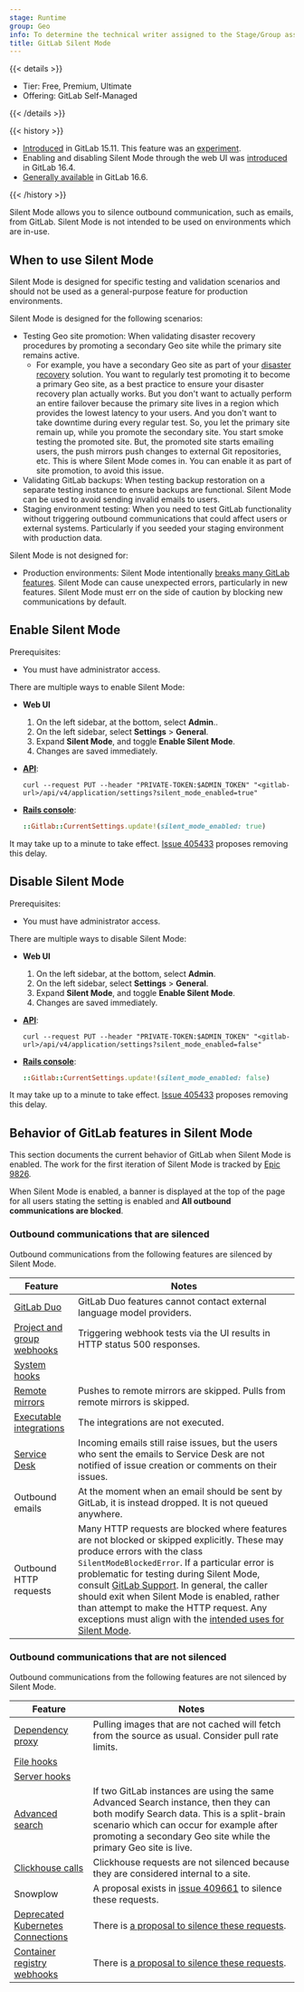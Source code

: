 ```yaml
---
stage: Runtime
group: Geo
info: To determine the technical writer assigned to the Stage/Group associated with this page, see https://handbook.gitlab.com/handbook/product/ux/technical-writing/#assignments
title: GitLab Silent Mode
---
```


{{< details >}}

- Tier: Free, Premium, Ultimate
- Offering: GitLab Self-Managed

{{< /details >}}

{{< history >}}

- [Introduced](https://gitlab.com/groups/gitlab-org/-/epics/9826) in GitLab 15.11. This feature was an [experiment](../../policy/development_stages_support.md#experiment).
- Enabling and disabling Silent Mode through the web UI was [introduced](https://gitlab.com/gitlab-org/gitlab/-/merge_requests/131090) in GitLab 16.4.
- [Generally available](../../policy/development_stages_support.md#generally-available) in GitLab 16.6.

{{< /history >}}

Silent Mode allows you to silence outbound communication, such as emails, from GitLab. Silent Mode is not intended to be used on environments which are in-use.

## When to use Silent Mode

Silent Mode is designed for specific testing and validation scenarios and should not be used as a general-purpose feature for production environments.

Silent Mode is designed for the following scenarios:

- Testing Geo site promotion: When validating disaster recovery procedures by promoting a secondary Geo site while the primary site remains active.
  - For example, you have a secondary Geo site as part of your
    [disaster recovery](../geo/disaster_recovery/_index.md) solution. You want to
    regularly test promoting it to become a primary Geo site, as a best practice
    to ensure your disaster recovery plan actually works. But you don't want to
    actually perform an entire failover because the primary site lives in a region
    which provides the lowest latency to your users. And you don't want to take
    downtime during every regular test. So, you let the primary site remain up,
    while you promote the secondary site. You start smoke testing the promoted
    site. But, the promoted site starts emailing users, the push mirrors push
    changes to external Git repositories, etc. This is where Silent Mode comes in.
    You can enable it as part of site promotion, to avoid this issue.
- Validating GitLab backups: When testing backup restoration on a separate testing instance to ensure backups are functional. Silent Mode can be used to avoid sending invalid emails to users.
- Staging environment testing: When you need to test GitLab functionality without triggering outbound communications that could affect users or external systems. Particularly if you seeded your staging environment with production data.

Silent Mode is not designed for:

- Production environments: Silent Mode intentionally [breaks many GitLab features](#behavior-of-gitlab-features-in-silent-mode). Silent Mode can cause unexpected errors, particularly in new features. Silent Mode must err on the side of caution by blocking new communications by default.

## Enable Silent Mode

Prerequisites:

- You must have administrator access.

There are multiple ways to enable Silent Mode:

- **Web UI**

  1. On the left sidebar, at the bottom, select **Admin**..
  1. On the left sidebar, select **Settings** > **General**.
  1. Expand **Silent Mode**, and toggle **Enable Silent Mode**.
  1. Changes are saved immediately.

- [**API**](../../api/settings.md):

  ```shell
  curl --request PUT --header "PRIVATE-TOKEN:$ADMIN_TOKEN" "<gitlab-url>/api/v4/application/settings?silent_mode_enabled=true"
  ```

- [**Rails console**](../operations/rails_console.md#starting-a-rails-console-session):

  ```ruby
  ::Gitlab::CurrentSettings.update!(silent_mode_enabled: true)
  ```

It may take up to a minute to take effect. [Issue 405433](https://gitlab.com/gitlab-org/gitlab/-/issues/405433) proposes removing this delay.

## Disable Silent Mode

Prerequisites:

- You must have administrator access.

There are multiple ways to disable Silent Mode:

- **Web UI**

  1. On the left sidebar, at the bottom, select **Admin**.
  1. On the left sidebar, select **Settings** > **General**.
  1. Expand **Silent Mode**, and toggle **Enable Silent Mode**.
  1. Changes are saved immediately.

- [**API**](../../api/settings.md):

  ```shell
  curl --request PUT --header "PRIVATE-TOKEN:$ADMIN_TOKEN" "<gitlab-url>/api/v4/application/settings?silent_mode_enabled=false"
  ```

- [**Rails console**](../operations/rails_console.md#starting-a-rails-console-session):

  ```ruby
  ::Gitlab::CurrentSettings.update!(silent_mode_enabled: false)
  ```

It may take up to a minute to take effect. [Issue 405433](https://gitlab.com/gitlab-org/gitlab/-/issues/405433) proposes removing this delay.

## Behavior of GitLab features in Silent Mode

This section documents the current behavior of GitLab when Silent Mode is enabled. The work for the first iteration of Silent Mode is tracked by [Epic 9826](https://gitlab.com/groups/gitlab-org/-/epics/9826).

When Silent Mode is enabled, a banner is displayed at the top of the page for all users stating the setting is enabled and **All outbound communications are blocked**.

### Outbound communications that are silenced

Outbound communications from the following features are silenced by Silent Mode.

| Feature                                                                   | Notes                                                                                                                                                                                                                                                   |
| ------------------------------------------------------------------------- | ------------------------------------------------------------------------------------------------------------------------------------------------------------------------------------------------------------------------------------------------------- |
| [GitLab Duo](../../user/gitlab_duo_chat/_index.md)                         | GitLab Duo features cannot contact external language model providers. |
| [Project and group webhooks](../../user/project/integrations/webhooks.md) | Triggering webhook tests via the UI results in HTTP status 500 responses.                                                                                                                                                                               |
| [System hooks](../system_hooks.md)                                        |                                                                                                                                                                                                                                                         |
| [Remote mirrors](../../user/project/repository/mirror/_index.md)           | Pushes to remote mirrors are skipped. Pulls from remote mirrors is skipped.                                                                                                                                                                             |
| [Executable integrations](../../user/project/integrations/_index.md)       | The integrations are not executed.                                                                                                                                                                                                                      |
| [Service Desk](../../user/project/service_desk/_index.md)                  | Incoming emails still raise issues, but the users who sent the emails to Service Desk are not notified of issue creation or comments on their issues.                                                                                                   |
| Outbound emails                                                           | At the moment when an email should be sent by GitLab, it is instead dropped. It is not queued anywhere.                                                                                                                                                 |
| Outbound HTTP requests                                                    | Many HTTP requests are blocked where features are not blocked or skipped explicitly. These may produce errors with the class `SilentModeBlockedError`. If a particular error is problematic for testing during Silent Mode, consult [GitLab Support](https://about.gitlab.com/support/). In general, the caller should exit when Silent Mode is enabled, rather than attempt to make the HTTP request. Any exceptions must align with the [intended uses for Silent Mode](#when-to-use-silent-mode). |

### Outbound communications that are not silenced

Outbound communications from the following features are not silenced by Silent Mode.

| Feature                                                                                                     | Notes                                                                                                                                                                                                                                           |
| ----------------------------------------------------------------------------------------------------------- | ----------------------------------------------------------------------------------------------------------------------------------------------------------------------------------------------------------------------------------------------- |
| [Dependency proxy](../packages/dependency_proxy.md)                                                         | Pulling images that are not cached will fetch from the source as usual. Consider pull rate limits.                                                                                                                                              |
| [File hooks](../file_hooks.md)                                                                              |                                                                                                                                                                                                                                                 |
| [Server hooks](../server_hooks.md)                                                                          |                                                                                                                                                                                                                                                 |
| [Advanced search](../../integration/advanced_search/elasticsearch.md)                                       | If two GitLab instances are using the same Advanced Search instance, then they can both modify Search data. This is a split-brain scenario which can occur for example after promoting a secondary Geo site while the primary Geo site is live. |
| [Clickhouse calls](../../integration/clickhouse.md)                                                         | Clickhouse requests are not silenced because they are considered internal to a site.                                                                                                                                                            |
| Snowplow                                                                                                    | A proposal exists in [issue 409661](https://gitlab.com/gitlab-org/gitlab/-/issues/409661) to silence these requests.                                                                                                                                          |
| [Deprecated Kubernetes Connections](../../user/clusters/agent/_index.md)                                    | There is [a proposal to silence these requests](https://gitlab.com/gitlab-org/gitlab/-/issues/396470).                                                                                                                                          |
| [Container registry webhooks](../packages/container_registry.md#configure-container-registry-notifications) | There is [a proposal to silence these requests](https://gitlab.com/gitlab-org/gitlab/-/issues/409682).                                                                                                                                          |

